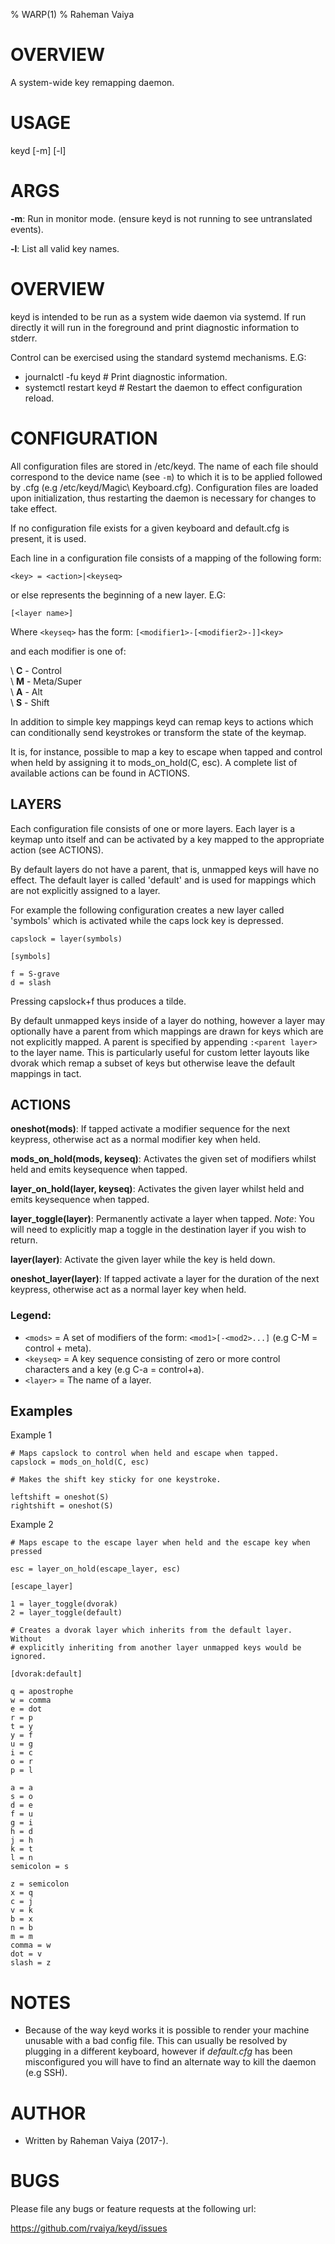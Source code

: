 % WARP(1)
% Raheman Vaiya

# OVERVIEW

A system-wide key remapping daemon.

# USAGE

keyd [-m] [-l]

# ARGS

 **-m**: Run in monitor mode. (ensure keyd is not running to see untranslated events).

 **-l**: List all valid key names.

# OVERVIEW

keyd is intended to be run as a system wide daemon via systemd. If run
directly it will run in the foreground and print diagnostic information to
stderr.

Control can be exercised using the standard systemd mechanisms. E.G:

 - journalctl -fu keyd # Print diagnostic information.
 - systemctl restart keyd # Restart the daemon to effect configuration reload.

# CONFIGURATION

All configuration files are stored in /etc/keyd. The name of each file should
correspond to the device name (see `-m`) to which it is to be applied followed
by .cfg (e.g /etc/keyd/Magic\ Keyboard.cfg). Configuration files are loaded
upon initialization, thus restarting the daemon is necessary for changes
to take effect.

If no configuration file exists for a given keyboard and default.cfg is present, it is used.

Each line in a configuration file consists of a mapping of the following form:

	<key> = <action>|<keyseq>

or else represents the beginning of a new layer. E.G:

	[<layer name>]

Where `<keyseq>` has the form: `[<modifier1>-[<modifier2>-]]<key>`

and each modifier is one of:

\    **C** - Control\
\    **M** - Meta/Super\
\    **A** - Alt\
\    **S** - Shift

In addition to simple key mappings keyd can remap keys to actions which
can conditionally send keystrokes or transform the state of the keymap. 

It is, for instance, possible to map a key to escape when tapped and control when held
by assigning it to mods_on_hold(C, esc). A complete list of available actions can be 
found in ACTIONS.

## LAYERS

Each configuration file consists of one or more layers. Each layer is a keymap
unto itself and can be activated by a key mapped to the appropriate
action (see ACTIONS).

By default layers do not have a parent, that is, unmapped keys will have no
effect. The default layer is called 'default' and is used for mappings which
are not explicitly assigned to a layer.

For example the following configuration creates a new layer called 'symbols' which
is activated while the caps lock key is depressed.

	capslock = layer(symbols)

	[symbols]

	f = S-grave
	d = slash

Pressing capslock+f thus produces a tilde.

By default unmapped keys inside of a layer do nothing, however
a layer may optionally have a parent from which mappings are
drawn for keys which are not explicitly mapped. A parent
is specified by appending `:<parent layer>` to the layer 
name. This is particularly useful for custom letter layouts
like dvorak which remap a subset of keys but otherwise
leave the default mappings in tact.

## ACTIONS

**oneshot(mods)**: If tapped activate a modifier sequence for the next keypress, otherwise act as a normal modifier key when held.

**mods_on_hold(mods, keyseq)**: Activates the given set of modifiers whilst held and emits keysequence when tapped.

**layer_on_hold(layer, keyseq)**: Activates the given layer whilst held and emits keysequence when tapped.

**layer_toggle(layer)**: Permanently activate a layer when tapped. *Note*: You will need to explicitly map a toggle in the destination layer if you wish to return.

**layer(layer)**: Activate the given layer while the key is held down.

**oneshot_layer(layer)**: If tapped activate a layer for the duration of the next keypress, otherwise act as a normal layer key when held.

### Legend:

 - `<mods>` = A set of modifiers of the form: `<mod1>[-<mod2>...]` (e.g C-M = control + meta).
 - `<keyseq>` = A key sequence consisting of zero or more control characters and a key (e.g C-a = control+a).
 - `<layer>` = The name of a layer.

## Examples

Example 1

	# Maps capslock to control when held and escape when tapped.
	capslock = mods_on_hold(C, esc)

	# Makes the shift key sticky for one keystroke.

	leftshift = oneshot(S)
	rightshift = oneshot(S)

Example 2

	# Maps escape to the escape layer when held and the escape key when pressed

	esc = layer_on_hold(escape_layer, esc)

	[escape_layer]

	1 = layer_toggle(dvorak)
	2 = layer_toggle(default)

	# Creates a dvorak layer which inherits from the default layer. Without
	# explicitly inheriting from another layer unmapped keys would be ignored.

	[dvorak:default]

	q = apostrophe
	w = comma
	e = dot
	r = p
	t = y
	y = f
	u = g
	i = c
	o = r
	p = l

	a = a
	s = o
	d = e
	f = u
	g = i
	h = d
	j = h
	k = t
	l = n
	semicolon = s

	z = semicolon
	x = q
	c = j
	v = k
	b = x
	n = b
	m = m
	comma = w
	dot = v
	slash = z


# NOTES

- Because of the way keyd works it is possible to render your machine unusable with a bad
  config file. This can usually be resolved by plugging in a different keyboard, however
  if *default.cfg* has been misconfigured you will have to find an alternate way to kill 
  the daemon (e.g SSH).

# AUTHOR

 - Written by Raheman Vaiya (2017-).

# BUGS

Please file any bugs or feature requests at the following url:

https://github.com/rvaiya/keyd/issues
